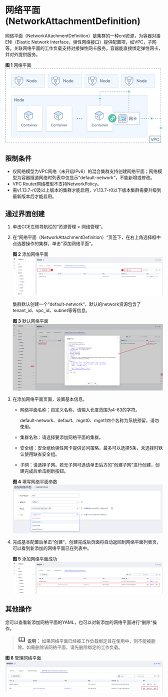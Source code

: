# 网络平面\(NetworkAttachmentDefinition\)<a name="cce_01_0196"></a>

网络平面（NetworkAttachmentDefinition）是集群的一种crd资源，为容器对接ENI（Elastic Network Interface，弹性网络接口）提供配置项，如VPC，子网等。关联网络平面的工作负载支持对接弹性网卡服务，容器能直接绑定弹性网卡，并对外提供服务。

**图 1**  网络平面<a name="fig8117226195717"></a>  
![](figures/网络平面.png "网络平面")

## 限制条件<a name="section332285584912"></a>

-   仅网络模型为VPC网络（未开启IPv6）的混合集群支持创建网络平面；网络模型为容器隧道网络时列表中仅显示“default-network“，不能新增或修改。
-   VPC Router网络模型不支持NetworkPolicy。
-   需v1.13.7-r0及以上版本的集群才能启用，v1.13.7-r0以下版本集群需要升级到最新版本后才能启用。

## 通过界面创建<a name="section1231151981314"></a>

1.  单击CCE左侧导航栏的“资源管理 \> 网络管理”。
2.  在“网络平面（NetworkAttachmentDefinition）“页签下，在右上角选择框中点选要操作的集群，单击“添加网络平面“。

    **图 2**  添加网络平面<a name="fig1778184810539"></a>  
    ![](figures/添加网络平面.png "添加网络平面")

    集群默认创建一个“default-network“，默认的network资源包含了tenant\_id、vpc\_id、subnet等等信息。

    **图 3**  默认网络平面<a name="fig684420255312"></a>  
    ![](figures/默认网络平面.png "默认网络平面")

3.  在添加网络平面页面，设置基本信息。

    -   网络平面名称：自定义名称，请输入长度范围为4-63的字符。

        default-network、default、mgnt0、mgnt1四个名称为系统预留，请勿使用。

    -   集群名称：请选择要添加网络平面的集群。
    -   安全组：安全组给弹性网卡提供访问策略，最多可以选择5条，未选择时默认使用缺省安全组。
    -   子网：请选择子网。若无子网可选请单击后方的“创建子网“进行创建，创建完成后单击刷新按钮。

    **图 4**  填写网络平面参数<a name="fig177965497231"></a>  
    ![](figures/填写网络平面参数.png "填写网络平面参数")

4.  完成基本配置后单击“创建“，创建完成后页面将自动返回到网络平面列表页，可以看到新添加的网络平面已在列表中。

    **图 5**  添加网络平面成功<a name="fig14288182152314"></a>  
    ![](figures/添加网络平面成功.png "添加网络平面成功")


## 其他操作<a name="section2314125415245"></a>

您可以查看新添加网络平面的YAML，也可以对新添加的网络平面进行“删除“操作。

>![](public_sys-resources/icon-note.gif) **说明：** 
>如果网络平面已经被工作负载绑定且在使用中，则不能被删除。如需删除该网络平面，请先删除绑定的工作负载。

**图 6**  管理网络平面<a name="fig29028593411"></a>  
![](figures/管理网络平面.png "管理网络平面")

